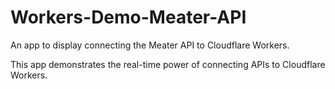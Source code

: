 # Workers-Demo-Meater-API
An app to display connecting the Meater API to Cloudflare Workers.

This app demonstrates the real-time power of connecting APIs to Cloudflare Workers.

